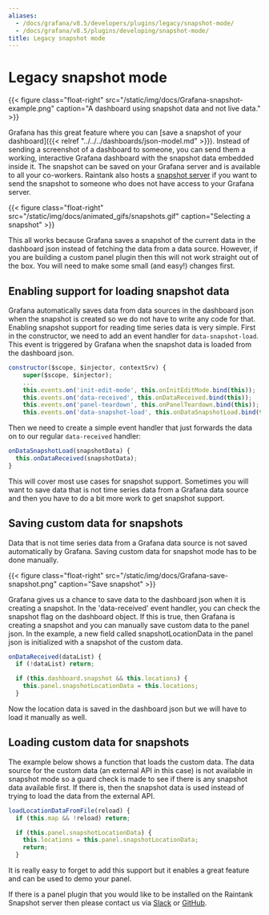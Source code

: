 ```yaml
---
aliases:
  - /docs/grafana/v8.5/developers/plugins/legacy/snapshot-mode/
  - /docs/grafana/v8.5/plugins/developing/snapshot-mode/
title: Legacy snapshot mode
---
```


# Legacy snapshot mode

{{< figure class="float-right"  src="/static/img/docs/Grafana-snapshot-example.png" caption="A dashboard using snapshot data and not live data." >}}

Grafana has this great feature where you can [save a snapshot of your dashboard]({{< relref "../../../dashboards/json-model.md" >}}). Instead of sending a screenshot of a dashboard to someone, you can send them a working, interactive Grafana dashboard with the snapshot data embedded inside it. The snapshot can be saved on your Grafana server and is available to all your co-workers. Raintank also hosts a [snapshot server](https://snapshots.raintank.io) if you want to send the snapshot to someone who does not have access to your Grafana server.

{{< figure class="float-right"  src="/static/img/docs/animated_gifs/snapshots.gif" caption="Selecting a snapshot" >}}

This all works because Grafana saves a snapshot of the current data in the dashboard json instead of fetching the data from a data source. However, if you are building a custom panel plugin then this will not work straight out of the box. You will need to make some small (and easy!) changes first.

## Enabling support for loading snapshot data

Grafana automatically saves data from data sources in the dashboard json when the snapshot is created so we do not have to write any code for that. Enabling snapshot support for reading time series data is very simple. First in the constructor, we need to add an event handler for `data-snapshot-load`. This event is triggered by Grafana when the snapshot data is loaded from the dashboard json.

```javascript
constructor($scope, $injector, contextSrv) {
    super($scope, $injector);
    ...
    this.events.on('init-edit-mode', this.onInitEditMode.bind(this));
    this.events.on('data-received', this.onDataReceived.bind(this));
    this.events.on('panel-teardown', this.onPanelTeardown.bind(this));
    this.events.on('data-snapshot-load', this.onDataSnapshotLoad.bind(this));
```

Then we need to create a simple event handler that just forwards the data on to our regular `data-received` handler:

```javascript
onDataSnapshotLoad(snapshotData) {
  this.onDataReceived(snapshotData);
}
```

This will cover most use cases for snapshot support. Sometimes you will want to save data that is not time series data from a Grafana data source and then you have to do a bit more work to get snapshot support.

## Saving custom data for snapshots

Data that is not time series data from a Grafana data source is not saved automatically by Grafana. Saving custom data for snapshot mode has to be done manually.

{{< figure class="float-right"  src="/static/img/docs/Grafana-save-snapshot.png" caption="Save snapshot" >}}

Grafana gives us a chance to save data to the dashboard json when it is creating a snapshot. In the 'data-received' event handler, you can check the snapshot flag on the dashboard object. If this is true, then Grafana is creating a snapshot and you can manually save custom data to the panel json. In the example, a new field called snapshotLocationData in the panel json is initialized with a snapshot of the custom data.

```javascript
onDataReceived(dataList) {
  if (!dataList) return;

  if (this.dashboard.snapshot && this.locations) {
    this.panel.snapshotLocationData = this.locations;
  }
```

Now the location data is saved in the dashboard json but we will have to load it manually as well.

## Loading custom data for snapshots

The example below shows a function that loads the custom data. The data source for the custom data (an external API in this case) is not available in snapshot mode so a guard check is made to see if there is any snapshot data available first. If there is, then the snapshot data is used instead of trying to load the data from the external API.

```javascript
loadLocationDataFromFile(reload) {
  if (this.map && !reload) return;

  if (this.panel.snapshotLocationData) {
    this.locations = this.panel.snapshotLocationData;
    return;
  }
```

It is really easy to forget to add this support but it enables a great feature and can be used to demo your panel.

If there is a panel plugin that you would like to be installed on the Raintank Snapshot server then please contact us via [Slack](https://slack.grafana.com) or [GitHub](https://github.com/grafana/grafana).
